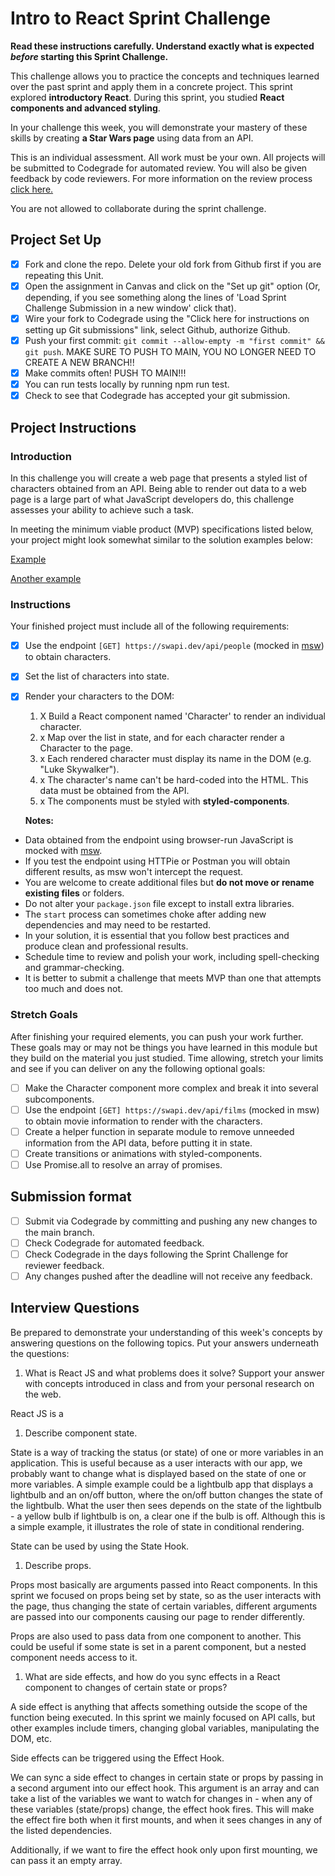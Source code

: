 # Intro to React Sprint Challenge

**Read these instructions carefully. Understand exactly what is expected _before_ starting this Sprint Challenge.**

This challenge allows you to practice the concepts and techniques learned over the past sprint and apply them in a concrete project. This sprint explored **introductory React**. During this sprint, you studied **React components and advanced styling**.

In your challenge this week, you will demonstrate your mastery of these skills by creating **a Star Wars page** using data from an API.

This is an individual assessment. All work must be your own. All projects will be submitted to Codegrade for automated review. You will also be given feedback by code reviewers. For more information on the review process [click here.](https://www.notion.so/lambdaschool/How-to-View-Feedback-in-CodeGrade-c5147cee220c4044a25de28bcb6bb54a)

You are not allowed to collaborate during the sprint challenge.

## Project Set Up

- [x] Fork and clone the repo. Delete your old fork from Github first if you are repeating this Unit.
- [x] Open the assignment in Canvas and click on the "Set up git" option (Or, depending, if you see something along the lines of 'Load Sprint Challenge Submission in a new window' click that).
- [x] Wire your fork to Codegrade using the "Click here for instructions on setting up Git submissions" link, select Github, authorize Github.
- [x] Push your first commit: `git commit --allow-empty -m "first commit" && git push`. MAKE SURE TO PUSH TO MAIN, YOU NO LONGER NEED TO CREATE A NEW BRANCH!!
- [x] Make commits often! PUSH TO MAIN!!!
- [x] You can run tests locally by running npm run test.
- [x] Check to see that Codegrade has accepted your git submission.

## Project Instructions

### Introduction

In this challenge you will create a web page that presents a styled list of characters obtained from an API. Being able to render out data to a web page is a large part of what JavaScript developers do, this challenge assesses your ability to achieve such a task.

In meeting the minimum viable product (MVP) specifications listed below, your project might look somewhat similar to the solution examples below:

[Example](https://tk-assets.lambdaschool.com/b011a132-0916-4ed2-8955-14192de03a75_sample-screenshot.png)

[Another example](https://tk-assets.lambdaschool.com/3b82c793-2352-4d4d-a81d-e55bf350f7bd_sample-screenshot2.png)

### Instructions

Your finished project must include all of the following requirements:

- [x] Use the endpoint `[GET] https://swapi.dev/api/people` (mocked in [msw](https://github.com/mswjs/msw)) to obtain characters.
- [x] Set the list of characters into state.
- [x] Render your characters to the DOM:

  1. X Build a React component named 'Character' to render an individual character. 
  1. x Map over the list in state, and for each character render a Character to the page.
  1. x Each rendered character must display its name in the DOM (e.g. "Luke Skywalker").
  1. x The character's name can't be hard-coded into the HTML. This data must be obtained from the API.
  1. x The components must be styled with **styled-components**.

  **Notes:**

- Data obtained from the endpoint using browser-run JavaScript is mocked with [msw](https://github.com/mswjs/msw).
- If you test the endpoint using HTTPie or Postman you will obtain different results, as msw won't intercept the request.
- You are welcome to create additional files but **do not move or rename existing files** or folders.
- Do not alter your `package.json` file except to install extra libraries.
- The `start` process can sometimes choke after adding new dependencies and may need to be restarted.
- In your solution, it is essential that you follow best practices and produce clean and professional results.
- Schedule time to review and polish your work, including spell-checking and grammar-checking.
- It is better to submit a challenge that meets MVP than one that attempts too much and does not.

### Stretch Goals

After finishing your required elements, you can push your work further. These goals may or may not be things you have learned in this module but they build on the material you just studied. Time allowing, stretch your limits and see if you can deliver on any the following optional goals:

- [ ] Make the Character component more complex and break it into several subcomponents.
- [ ] Use the endpoint `[GET] https://swapi.dev/api/films` (mocked in msw) to obtain movie information to render with the characters.
- [ ] Create a helper function in separate module to remove unneeded information from the API data, before putting it in state.
- [ ] Create transitions or animations with styled-components.
- [ ] Use Promise.all to resolve an array of promises.

## Submission format

- [ ] Submit via Codegrade by committing and pushing any new changes to the main branch.
- [ ] Check Codegrade for automated feedback.
- [ ] Check Codegrade in the days following the Sprint Challenge for reviewer feedback.
- [ ] Any changes pushed after the deadline will not receive any feedback.

## Interview Questions

Be prepared to demonstrate your understanding of this week's concepts by answering questions on the following topics. Put your answers underneath the questions:

1. What is React JS and what problems does it solve? Support your answer with concepts introduced in class and from your personal research on the web.

  React JS is a 

1. Describe component state.

  State is a way of tracking the status (or state) of one or more variables in an application. This is useful because as a user interacts with our app, we probably want to change what is displayed based on the state of one or more variables. A simple example could be a lightbulb app that displays a lightbulb and an on/off button, where the on/off button changes the state of the lightbulb. What the user then sees depends on the state of the lightbulb - a yellow bulb if lightbulb is on, a clear one if the bulb is off. Although this is a simple example, it illustrates the role of state in conditional rendering.

  State can be used by using the State Hook.

1. Describe props.

  Props most basically are arguments passed into React components. In this sprint we focused on props being set by state, so as the user interacts with the page, thus changing the state of certain variables, different arguments are passed into our components causing our page to render differently. 

  Props are also used to pass data from one component to another. This could be useful if some state is set in a parent component, but a nested component needs access to it. 

1. What are side effects, and how do you sync effects in a React component to changes of certain state or props?

  A side effect is anything that affects something outside the scope of the function being executed. In this sprint we mainly focused on API calls, but other examples include timers, changing global variables, manipulating the DOM, etc. 

  Side effects can be triggered using the Effect Hook.

  We can sync a side effect to changes in certain state or props by passing in a second argument into our effect hook. This argument is an array and can take a list of the variables we want to watch for changes in - when any of these variables (state/props) change, the effect hook fires. This will make the effect fire both when it first mounts, and when it sees changes in any of the listed dependencies. 

  Additionally, if we want to fire the effect hook only upon first mounting, we can pass it an empty array.